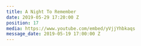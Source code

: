 ```yaml
---
title: A Night To Remember
date: 2019-05-29 17:20:00 Z
position: 17
media: https://www.youtube.com/embed/yVjjYhbkaqs
message_date: 2019-05-19 17:00:00 Z
---
```


